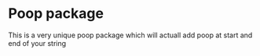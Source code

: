 # Poop package

This is a very unique poop package which will actuall add poop at start and end of your string